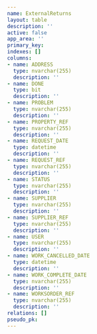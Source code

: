 ```yaml
---
name: ExternalReturns
layout: table
description: ''
active: false
app_area: ''
primary_key: 
indexes: []
columns:
- name: ADDRESS
  type: nvarchar(255)
  description: ''
- name: DONE
  type: bit
  description: ''
- name: PROBLEM
  type: nvarchar(255)
  description: ''
- name: PROPERTY_REF
  type: nvarchar(255)
  description: ''
- name: REQUEST_DATE
  type: datetime
  description: ''
- name: REQUEST_REF
  type: nvarchar(255)
  description: ''
- name: STATUS
  type: nvarchar(255)
  description: ''
- name: SUPPLIER
  type: nvarchar(255)
  description: ''
- name: SUPPLIER_REF
  type: nvarchar(255)
  description: ''
- name: USER
  type: nvarchar(255)
  description: ''
- name: WORK_CANCELLED_DATE
  type: datetime
  description: ''
- name: WORK_COMPLETE_DATE
  type: nvarchar(255)
  description: ''
- name: WORKSORDER_REF
  type: nvarchar(255)
  description: ''
relations: []
pseudo_pk: 
---
```


